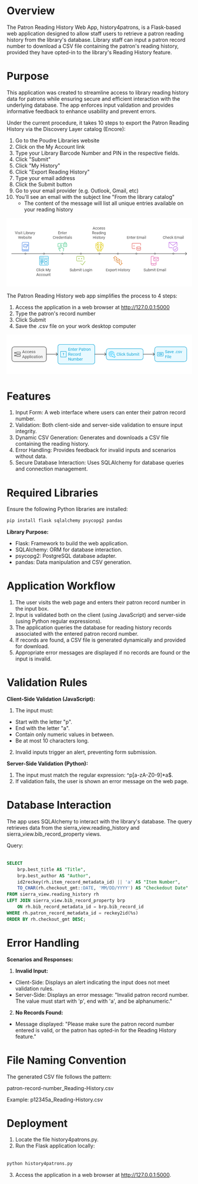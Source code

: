 # Overview

The Patron Reading History Web App, history4patrons, is a Flask-based web application designed to allow staff users to retrieve a patron reading history from the library's database. Library staff can input a patron record number to download a CSV file containing the patron's reading history, provided they have opted-in to the library's Reading History feature.

# Purpose

This application was created to streamline access to library reading history data for patrons while ensuring secure and efficient interaction with the underlying database. The app enforces input validation and provides informative feedback to enhance usability and prevent errors.

Under the current procedure, it takes 10 steps to export the Patron Reading History via the Discovery Layer catalog (Encore):

1. Go to the Poudre Libraries website
2. Click on the My Account link
3. Type your Library Barcode Number and PIN in the respective fields.
4. Click "Submit"
5. Click "My History"
6. Click "Export Reading History"
7. Type your email address
8. Click the Submit button
9. Go to your email provider (e.g. Outlook, Gmail, etc)
10. You'll see an email with the subject line "From the library catalog"
    - The content of the message will list all unique entries available on your reading history

![Screenshot of a visual diagram showing the steps to export the Patron Reading History via Encore.](/assets/images/Patron-Reading-History_Encore-Steps.png)

The Patron Reading History web app simplifies the process to 4 steps:

1. Access the application in a web browser at http://127.0.0.1:5000
2. Type the patron's record number
3. Click Submit
4. Save the .csv file on your work desktop computer 


![Screenshot of a visual diagram showing the steps to export the Patron Reading History via the patron reading history web app.](/assets/images/Patron-Reading-History_History4Patrons-Steps.png)


# Features

1.	Input Form: A web interface where users can enter their patron record number.
2.	Validation: Both client-side and server-side validation to ensure input integrity.
3.	Dynamic CSV Generation: Generates and downloads a CSV file containing the reading history.
4.	Error Handling: Provides feedback for invalid inputs and scenarios without data.
5.	Secure Database Interaction: Uses SQLAlchemy for database queries and connection management.


# Required Libraries

Ensure the following Python libraries are installed:
```Python
pip install flask sqlalchemy psycopg2 pandas

```
 
**Library Purpose:**

-	Flask: Framework to build the web application.
-	SQLAlchemy: ORM for database interaction.
-	psycopg2: PostgreSQL database adapter.
-	pandas: Data manipulation and CSV generation.



# Application Workflow

1.	The user visits the web page and enters their patron record number in the input box.
2.	Input is validated both on the client (using JavaScript) and server-side (using Python regular expressions).
3.	The application queries the database for reading history records associated with the entered patron record number.
4.	If records are found, a CSV file is generated dynamically and provided for download.
5.	Appropriate error messages are displayed if no records are found or the input is invalid.
    


# Validation Rules

**Client-Side Validation (JavaScript):**

1.	The input must:
-	Start with the letter "p".
-	End with the letter "a".
-	Contain only numeric values in between.
-	Be at most 10 characters long.
2.	Invalid inputs trigger an alert, preventing form submission.

**Server-Side Validation (Python):**

1.	The input must match the regular expression: ^p[a-zA-Z0-9]*a$.
2.	If validation fails, the user is shown an error message on the web page.



# Database Interaction

The app uses SQLAlchemy to interact with the library's database. The query retrieves data from the sierra_view.reading_history and sierra_view.bib_record_property views.

Query:

``` SQL

SELECT
    brp.best_title AS "Title",
    brp.best_author AS "Author",
    id2reckey(rh.item_record_metadata_id) || 'a' AS "Item Number",
    TO_CHAR(rh.checkout_gmt::DATE, 'MM/DD/YYYY') AS "Checkedout Date"
FROM sierra_view.reading_history rh
LEFT JOIN sierra_view.bib_record_property brp
    ON rh.bib_record_metadata_id = brp.bib_record_id
WHERE rh.patron_record_metadata_id = reckey2id(%s)
ORDER BY rh.checkout_gmt DESC; 

```



# Error Handling

**Scenarios and Responses:**

1.	**Invalid Input:**
-	Client-Side: Displays an alert indicating the input does not meet validation rules.
-	Server-Side: Displays an error message: "Invalid patron record number. The value must start with 'p', end with 'a', and be alphanumeric."
2.	**No Records Found:**
-	Message displayed: "Please make sure the patron record number entered is valid, or the patron has opted-in for the Reading History feature."


# File Naming Convention

The generated CSV file follows the pattern:

patron-record-number_Reading-History.csv

Example: p12345a_Reading-History.csv



# Deployment

1.	Locate the file history4patrons.py.
2.	Run the Flask application locally:

```Python

python history4patrons.py

```
 
3.	Access the application in a web browser at http://127.0.0.1:5000.
